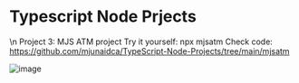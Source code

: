 # Typescript Node Prjects


\n Project 3: MJS ATM project
  Try it yourself: npx mjsatm
  Check code: https://github.com/mjunaidca/TypeScript-Node-Projects/tree/main/mjsatm
  
![image](https://user-images.githubusercontent.com/28400845/211151380-d78749d3-b173-4490-8fd6-bbe7f45bab4a.png)
